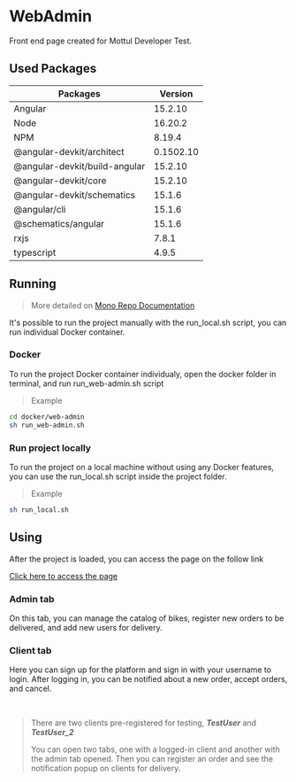 # WebAdmin

Front end page created for Mottul Developer Test.

## Used Packages

| Packages                      | Version   |
| ----------------------------- | --------- |
| Angular                       | 15.2.10   |
| Node                          | 16.20.2   |
| NPM                           | 8.19.4    |
| @angular-devkit/architect     | 0.1502.10 |
| @angular-devkit/build-angular | 15.2.10   |
| @angular-devkit/core          | 15.2.10   |
| @angular-devkit/schematics    | 15.1.6    |
| @angular/cli                  | 15.1.6    |
| @schematics/angular           | 15.1.6    |
| rxjs                          | 7.8.1     |
| typescript                    | 4.9.5     |

## Running 

> More detailed on [Mono Repo Documentation](../README.md)

It's possible to run the project manually with the run_local.sh script, you can run individual Docker container.

### Docker

To run the project Docker container individualy, open the docker folder in terminal, and run run_web-admin.sh script

> Example

``` bash
cd docker/web-admin
sh run_web-admin.sh
```

### Run project locally

To run the project on a local machine without using any Docker features, you can use the run_local.sh script inside the project folder.

> Example

``` bash
sh run_local.sh
```

## Using

After the project is loaded, you can access the page on the follow link

[Click here to access the page](http://localhost:1401) 

### Admin tab

On this tab, you can manage the catalog of bikes, register new orders to be delivered, and add new users for delivery.

### Client tab

Here you can sign up for the platform and sign in with your username to login. After logging in, you can be notified about a new order, accept orders, and cancel.

<br>

> There are two clients pre-registered for testing, ***TestUser*** and ***TestUser_2***
>
> You can open two tabs, one with a logged-in client and another with the admin tab opened. Then you can register an order and see the notification popup on clients for delivery.
